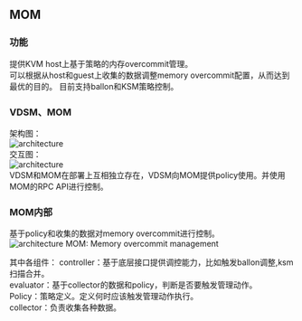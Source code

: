 MOM
------
### 功能  
提供KVM host上基于策略的内存overcommit管理。   
可以根据从host和guest上收集的数据调整memory overcommit配置，从而达到最优的目的。 
目前支持ballon和KSM策略控制。  

### VDSM、MOM
架构图：  
![architecture](http://www.ovirt.org/images/b/b4/Mom-vdsm.jpg)  
交互图：  
![architecture](http://www.ovirt.org/images/e/e6/Mom-flow.png)  
VDSM和MOM在部署上互相独立存在，VDSM向MOM提供policy使用。并使用MOM的RPC API进行控制。  


### MOM内部  
基于policy和收集的数据对memory overcommit进行控制。  
![architecture](http://www.ibm.com/developerworks/cn/linux/l-overcommit-kvm-resources/figure2.gif)
MOM: Memory overcommit management

其中各组件：
controller：基于底层接口提供调控能力，比如触发ballon调整,ksm扫描合并。  
evaluator：基于collector的数据和policy，判断是否要触发管理动作。  
Policy：策略定义。定义何时应该触发管理动作执行。  
collector：负责收集各种数据。  
